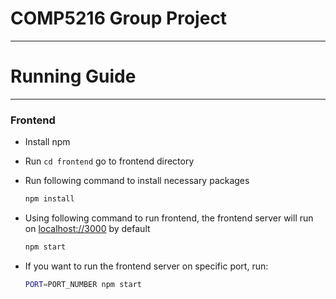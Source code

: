 # COMP5216 Group Project

---

# Running Guide

---

### Frontend

- Install npm
- Run `cd frontend` go to frontend directory
- Run following command to install necessary packages
    
    ```bash
    npm install
    ```
    
- Using following command to run frontend, the frontend server will run on [localhost://3000](http://localhost:3000) by default
    
    ```bash
    npm start
    ```
    
- If you want to run the frontend server on specific port, run:
    
    ```bash
    PORT=PORT_NUMBER npm start
    ```